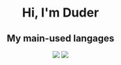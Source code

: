 <h1 align="center">Hi, I'm Duder</h1>

<h2 align="center">My main-used langages</h2>
<p align="center"><a href="https://www.lua.org/"><img src="https://img.shields.io/badge/Lua-01A2FF?style=for-the-bage&logo=lua"/></a>
 <a href="https://www.python.org/"><img src="https://img.shields.io/badge/Python-FFD640?style=for-the-bage&logo=python"/></a></p>

 
